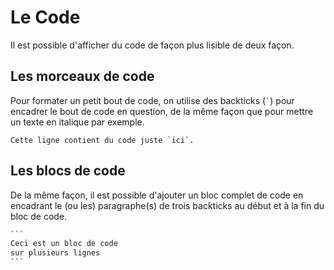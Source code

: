 # Le Code
Il est possible d'afficher du code de façon plus lisible de deux façon.

## Les morceaux de code
Pour formater un petit bout de code, on utilise des backticks (`` ` ``) pour encadrer le bout de code en question, de la même façon que pour mettre un texte en italique par exemple.

```text
Cette ligne contient du code juste `ici`.
```

## Les blocs de code
De la même façon, il est possible d'ajouter un bloc complet de code en encadrant le (ou les) paragraphe(s) de trois backticks au début et à la fin du bloc de code.

```markdown
`‎``
Ceci est un bloc de code
sur plusieurs lignes
`‎``
```